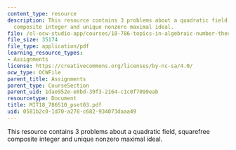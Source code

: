```yaml
---
content_type: resource
description: This resource contains 3 problems about a quadratic field, squarefree
  composite integer and unique nonzero maximal ideal.
file: /ol-ocw-studio-app/courses/18-786-topics-in-algebraic-number-theory-spring-2010/0581b2c01d70a278c682934073daaa49_MIT18_786S10_pset03.pdf
file_size: 35174
file_type: application/pdf
learning_resource_types:
- Assignments
license: https://creativecommons.org/licenses/by-nc-sa/4.0/
ocw_type: OCWFile
parent_title: Assignments
parent_type: CourseSection
parent_uid: 1dae952e-e0bd-39f3-2164-c1c0f7099eab
resourcetype: Document
title: MIT18_786S10_pset03.pdf
uid: 0581b2c0-1d70-a278-c682-934073daaa49
---
```

This resource contains 3 problems about a quadratic field, squarefree composite integer and unique nonzero maximal ideal.